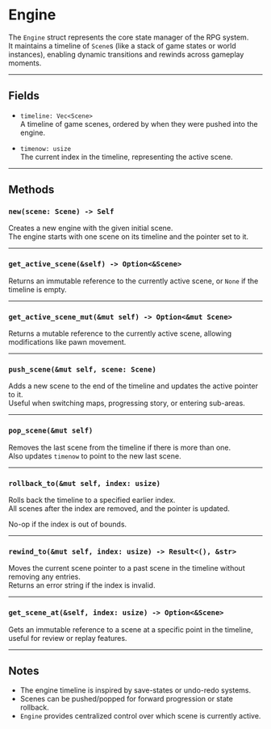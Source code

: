 # Engine

The `Engine` struct represents the core state manager of the RPG system.  
It maintains a timeline of `Scene`s (like a stack of game states or world instances), enabling dynamic transitions and rewinds across gameplay moments.

---

## Fields

- `timeline: Vec<Scene>`  
  A timeline of game scenes, ordered by when they were pushed into the engine.

- `timenow: usize`  
  The current index in the timeline, representing the active scene.

---

## Methods

### `new(scene: Scene) -> Self`

Creates a new engine with the given initial scene.  
The engine starts with one scene on its timeline and the pointer set to it.

---

### `get_active_scene(&self) -> Option<&Scene>`

Returns an immutable reference to the currently active scene, or `None` if the timeline is empty.

---

### `get_active_scene_mut(&mut self) -> Option<&mut Scene>`

Returns a mutable reference to the currently active scene, allowing modifications like pawn movement.

---

### `push_scene(&mut self, scene: Scene)`

Adds a new scene to the end of the timeline and updates the active pointer to it.  
Useful when switching maps, progressing story, or entering sub-areas.

---

### `pop_scene(&mut self)`

Removes the last scene from the timeline if there is more than one.  
Also updates `timenow` to point to the new last scene.

---

### `rollback_to(&mut self, index: usize)`

Rolls back the timeline to a specified earlier index.  
All scenes after the index are removed, and the pointer is updated.

No-op if the index is out of bounds.

---

### `rewind_to(&mut self, index: usize) -> Result<(), &str>`

Moves the current scene pointer to a past scene in the timeline without removing any entries.  
Returns an error string if the index is invalid.

---

### `get_scene_at(&self, index: usize) -> Option<&Scene>`

Gets an immutable reference to a scene at a specific point in the timeline, useful for review or replay features.

---

## Notes

- The engine timeline is inspired by save-states or undo-redo systems.
- Scenes can be pushed/popped for forward progression or state rollback.
- `Engine` provides centralized control over which scene is currently active.

